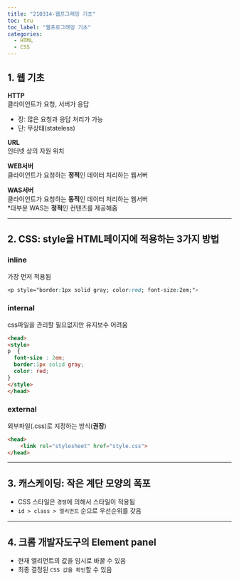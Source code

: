 ```yaml
---
title: "210314-웹프그래밍 기초"
toc: tru
toc_label: "웹프로그래밍 기초"
categories:
  - HTML
  - CSS
---
```



## 1. 웹 기초

**HTTP**  
클라이언트가 요청, 서버가 응답  
- 장: 많은 요청과 응답 처리가 가능  
- 단: 무상태(stateless)

**URL**  
인터넷 상의 자원 위치  

**WEB서버**  
클라이언트가 요청하는 **정적**인 데이터 처리하는 웹서버  

**WAS서버**  
클라이언트가 요청하는 **동적**인 데이터 처리하는 웹서버  
\*대부분 WAS는 **정적**인 컨텐츠를 제공해줌  

---

## 2. CSS: style을 HTML페이지에 적용하는 3가지 방법

### inline

가장 먼저 적용됨  

```CSS
<p style="border:1px solid gray; color:red; font-size:2em;">
```  

### internal

css파일을 관리할 필요없지만 유지보수 어려움  

```html
<head>
<style>
p  {
  font-size : 2em;
  border:1px solid gray;
  color: red;
}
</style>
</head>
```  

### external

외부파일(.css)로 지정하는 방식(**권장**) 

```html
<head>
	<link rel="stylesheet" href="style.css">
</head>
```  

---

## 3. 캐스케이딩: 작은 계단 모양의 폭포  
- CSS 스타일은 `경쟁`에 의해서 스타일이 적용됨  
- `id > class > 엘리먼트` 순으로 우선순위를 갖음

---

## 4. 크롬 개발자도구의 Element panel  
- 현재 엘리먼트의 값을 임시로 바꿀 수 있음  
- 최종 결정된 `CSS 값을 확인`할 수 있음

